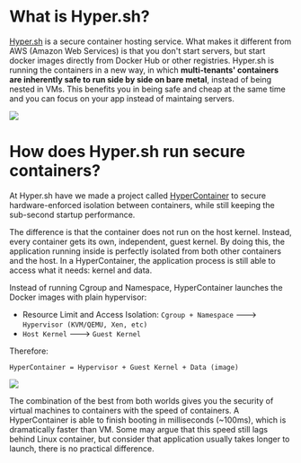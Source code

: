 # What is Hyper.sh?

[Hyper.sh](https://hyper.sh) is a secure container hosting service. What makes it different from AWS (Amazon Web Services) is that you don't start servers, but start docker images directly from Docker Hub or other registries. Hyper.sh is running the containers in a new way, in which **multi-tenants' containers are inherently safe to run side by side on bare metal**, instead of being nested in VMs. This benefits you in being safe and cheap at the same time and you can focus on your app instead of maintaing servers.

![](https://trello-attachments.s3.amazonaws.com/56daae9b816ec930c8d98197/1229x399/bebf8e0ea7d0b82a8982b4c659b01804/caas.png)

# How does Hyper.sh run secure containers?

At Hyper.sh  have we made a project called [HyperContainer](https://github.com/hyperhq/hyper) to secure hardware-enforced isolation between containers, while still keeping the sub-second startup performance.

The difference is that the container does not run on the host kernel. Instead, every container gets its own, independent, guest kernel. By doing this, the application running inside is perfectly isolated from both other containers and the host. In a HyperContainer, the application process is still able to access what it needs: kernel and data.


Instead of running Cgroup and Namespace, HyperContainer launches the Docker images with plain hypervisor:

- Resource Limit and Access Isolation: `Cgroup + Namespace` ---> `Hypervisor (KVM/QEMU, Xen, etc)`
- `Host Kernel` ---> `Guest Kernel`

Therefore:

	HyperContainer = Hypervisor + Guest Kernel + Data (image)


![](https://trello-attachments.s3.amazonaws.com/5694785e124f36d746f5c7be/1511x393/b8b5cd31b59af44c0c86349e150438fb/HyperContainer_vs_LinuxContainer.png)

The combination of the best from both worlds gives you the security of virtual machines to containers with the speed of containers. A HyperContainer is able to finish booting in milliseconds (~100ms), which is dramatically faster than VM. Some may argue that this speed still lags behind Linux container, but consider that application usually takes longer to launch, there is no practical difference.
